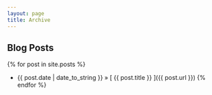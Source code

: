 ```yaml
---
layout: page
title: Archive
---
```



## Blog Posts


{% for post in site.posts %}
  * {{ post.date | date_to_string }} &raquo; [ {{ post.title }} ]({{ post.url }})
{% endfor %}
